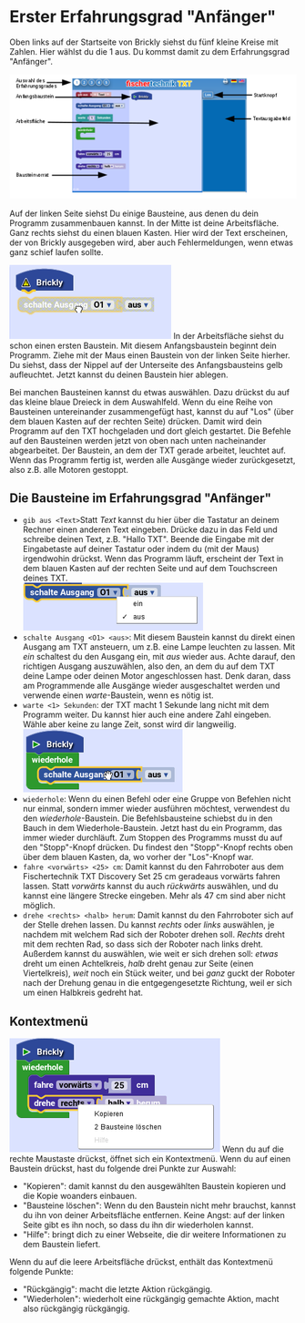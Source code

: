 # Erster Erfahrungsgrad "Anfänger"<a name="Erster"></a>  

Oben links auf der Startseite von Brickly siehst du fünf kleine Kreise mit Zahlen. Hier wählst du die 1 aus. Du kommst damit zu dem Erfahrungsgrad "Anfänger".  
  
![Startseite von Brickly](Seite.png)  

Auf der linken Seite siehst Du einige Bausteine, aus denen du dein Programm zusammenbauen kannst. In der Mitte ist deine Arbeitsfläche. Ganz rechts siehst du einen blauen Kasten. Hier wird der Text erscheinen, der von Brickly ausgegeben wird, aber auch Fehlermeldungen, wenn etwas ganz schief laufen sollte.   

![Baubeginn](buildstart.png)
In der Arbeitsfläche siehst du schon einen ersten Baustein. Mit diesem Anfangsbaustein beginnt dein Programm. Ziehe mit der Maus einen Baustein von der linken Seite hierher. Du siehst, dass der Nippel auf der Unterseite des Anfangsbausteins gelb aufleuchtet. Jetzt kannst du deinen Baustein hier ablegen.   

Bei manchen Bausteinen kannst du etwas auswählen. Dazu drückst du auf das kleine blaue Dreieck in dem Auswahlfeld. Wenn du eine Reihe von Bausteinen untereinander zusammengefügt hast, kannst du auf "Los" (über dem blauen Kasten auf der rechten Seite) drücken. Damit wird dein Programm auf den TXT hochgeladen und dort gleich gestartet. Die Befehle auf den Bausteinen werden jetzt von oben nach unten nacheinander abgearbeitet. Der Baustein, an dem der TXT gerade arbeitet, leuchtet auf. Wenn das Programm fertig ist, werden alle Ausgänge wieder zurückgesetzt, also z.B. alle Motoren gestoppt.  

## Die Bausteine im Erfahrungsgrad "Anfänger"  
* `gib aus <Text>`<a name="gibaus"></a>Statt *Text* kannst du hier über die Tastatur an deinem Rechner einen anderen Text eingeben. Drücke dazu in das Feld und schreibe deinen Text, z.B. "Hallo TXT". Beende die Eingabe mit der Eingabetaste auf deiner Tastatur oder indem du (mit der Maus) irgendwohin drückst. Wenn das Programm läuft, erscheint der Text in dem blauen Kasten auf der rechten Seite und auf dem Touchscreen deines TXT.   
![Auswahlbox](selectionbox.png)
* `schalte Ausgang <O1> <aus>`<a name="schalteAusgang"></a>: Mit diesem Baustein kannst du direkt einen Ausgang am TXT ansteuern, um z.B. eine Lampe leuchten zu lassen. Mit *ein* schaltest du den Ausgang ein, mit *aus* wieder aus. Achte darauf, den richtigen Ausgang auszuwählen, also den, an dem du auf dem TXT deine Lampe oder deinen Motor angeschlossen hast. Denk daran, dass am Programmende alle Ausgänge wieder ausgeschaltet werden und verwende einen *warte*-Baustein, wenn es nötig ist. 
* `warte <1> Sekunden`<a name="warte"></a>: der TXT macht 1 Sekunde lang nicht mit dem Programm weiter. Du kannst hier auch eine andere Zahl eingeben. Wähle aber keine zu lange Zeit, sonst wird dir langweilig.    
![Wiederhole](loop.png)
* `wiederhole`<a name="wiederhole"></a>: Wenn du einen Befehl oder eine Gruppe von Befehlen nicht nur einmal, sondern immer wieder ausführen möchtest, verwendest du den *wiederhole*-Baustein. Die Befehlsbausteine schiebst du in den Bauch in dem Wiederhole-Baustein. Jetzt hast du ein Programm, das immer wieder durchläuft. 
Zum Stoppen des Programms musst du auf den "Stopp"-Knopf drücken. Du findest den "Stopp"-Knopf rechts oben über dem blauen Kasten, da, wo vorher der "Los"-Knopf war.   
* `fahre <vorwärts> <25> cm`<a name="fahre"></a>: Damit kannst du den Fahrroboter aus dem Fischertechnik TXT Discovery Set 25 cm geradeaus vorwärts fahren lassen. Statt *vorwärts* kannst du auch *rückwärts* auswählen, und du kannst eine längere Strecke eingeben. Mehr als 47 cm sind aber nicht möglich.    
* `drehe <rechts> <halb> herum`<a name="drehe"></a>: Damit kannst du den Fahrroboter sich auf der Stelle drehen lassen. Du kannst *rechts* oder *links* auswählen, je nachdem mit welchem Rad sich der Roboter drehen soll. *Rechts* dreht mit dem rechten Rad, so dass sich der Roboter nach links dreht. Außerdem kannst du auswählen, wie weit er sich drehen soll: *etwas* dreht um einen Achtelkreis, *halb* dreht genau zur Seite (einen Viertelkreis), *weit* noch ein Stück weiter, und bei *ganz* guckt der Roboter nach der Drehung genau in die entgegengesetzte Richtung, weil er sich um einen Halbkreis gedreht hat.    

## Kontextmenü  

![Kontextmenü]( contextmenu.png)
Wenn du auf die rechte Maustaste drückst, öffnet sich ein Kontextmenü. Wenn du auf einen Baustein drückst, hast du folgende drei Punkte zur Auswahl:    
* "Kopieren": damit kannst du den ausgewählten Baustein kopieren und die Kopie woanders einbauen.
* "Bausteine löschen": Wenn du den Baustein nicht mehr brauchst, kannst du ihn von deiner Arbeitsfläche entfernen. Keine Angst: auf der linken Seite gibt es ihn noch, so dass du ihn dir wiederholen kannst.    
* "Hilfe": bringt dich zu einer Webseite, die dir weitere Informationen zu dem Baustein liefert.    
     
Wenn du auf die leere Arbeitsfläche drückst, enthält das Kontextmenü folgende Punkte:
* "Rückgängig": macht die letzte Aktion rückgängig.
* "Wiederholen": wiederholt eine rückgängig gemachte Aktion, macht also rückgängig rückgängig.

